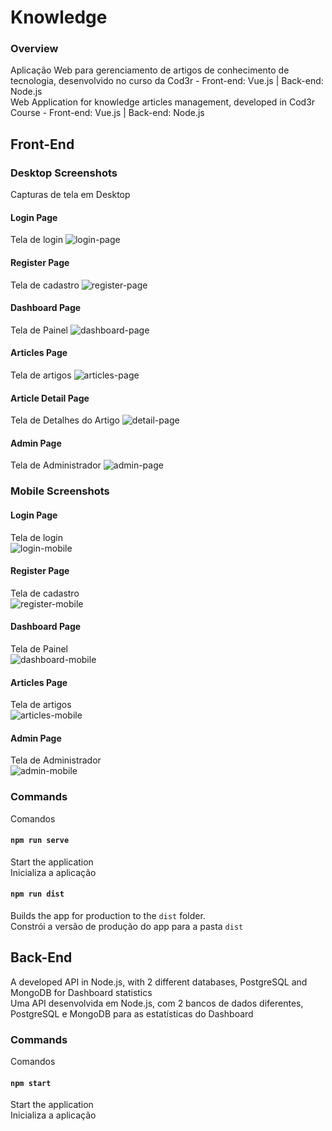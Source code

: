 # Knowledge
### Overview
Aplicação Web para gerenciamento de artigos de conhecimento de tecnologia, desenvolvido no curso da Cod3r -  Front-end: Vue.js | Back-end: Node.js<br>
Web Application for knowledge articles management, developed in Cod3r Course - Front-end: Vue.js | Back-end: Node.js 

## Front-End
### Desktop Screenshots
Capturas de tela em Desktop
#### Login Page
Tela de login
![login-page](https://github.com/MicaelRiboura/knowledge/blob/master/images-screenshots/login-page.jpg)
#### Register Page
Tela de cadastro
![register-page](https://github.com/MicaelRiboura/knowledge/blob/master/images-screenshots/register-page.jpg)
#### Dashboard Page
Tela de Painel
![dashboard-page](https://github.com/MicaelRiboura/knowledge/blob/master/images-screenshots/dashboard-page.jpg)
#### Articles Page
Tela de artigos
![articles-page](https://github.com/MicaelRiboura/knowledge/blob/master/images-screenshots/articles-page.jpg)
#### Article Detail Page
Tela de Detalhes do Artigo
![detail-page](https://github.com/MicaelRiboura/knowledge/blob/master/images-screenshots/article-detail-page.jpg)
#### Admin Page
Tela de Administrador
![admin-page](https://github.com/MicaelRiboura/knowledge/blob/master/images-screenshots/admin-page.jpg)

### Mobile Screenshots
#### Login Page
Tela de login<br>
![login-mobile](https://github.com/MicaelRiboura/knowledge/blob/master/images-screenshots/login-mobile.jpg)
#### Register Page
Tela de cadastro<br>
![register-mobile](https://github.com/MicaelRiboura/knowledge/blob/master/images-screenshots/register-mobile.jpg)
#### Dashboard Page
Tela de Painel<br>
![dashboard-mobile](https://github.com/MicaelRiboura/knowledge/blob/master/images-screenshots/dashboard-mobile.jpg)
#### Articles Page
Tela de artigos<br>
![articles-mobile](https://github.com/MicaelRiboura/knowledge/blob/master/images-screenshots/articles-mobile.jpg)
#### Admin Page
Tela de Administrador<br>
![admin-mobile](https://github.com/MicaelRiboura/knowledge/blob/master/images-screenshots/admin-mobile.jpg)

### Commands
Comandos
#### `npm run serve`
Start the application<br>
Inicializa a aplicação
#### `npm run dist`
Builds the app for production to the `dist` folder.<br>
Constrói a versão de produção do app para a pasta `dist`

## Back-End
A developed API in Node.js, with 2 different databases, PostgreSQL and MongoDB for Dashboard statistics<br>
Uma API desenvolvida em Node.js, com 2 bancos de dados diferentes, PostgreSQL e MongoDB para as estatísticas do Dashboard

### Commands
Comandos
#### `npm start`
Start the application<br>
Inicializa a aplicação


